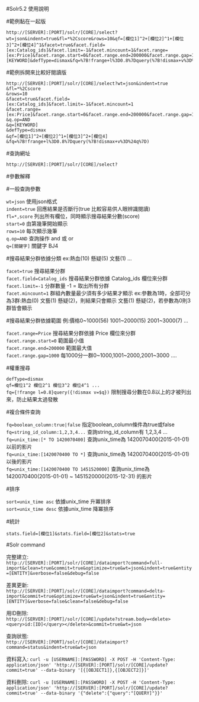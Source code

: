 #Solr5.2 使用說明

#範例黏在一起版

	http://[SERVER]:[PORT]/solr/[CORE]/select?wt=json&indent=true&fl=*%2Cscore&rows=10&qf=[欄位1]^2+[欄位2]^1+[欄位3]^2+[欄位4]^1&facet=true&facet.field=[ex:Catalog_ids]&facet.limit=-1&facet.mincount=1&facet.range=[ex:Price]&facet.range.start=0&facet.range.end=200000&facet.range.gap=1000&q.op=AND&q=[KEYWORD]&defType=dismax&fq=%7B!frange+l%3D0.8%7Dquery(%7B!dismax+v%3D%24q%7D)

#範例拆開來比較好閱讀版

	http://[SERVER]:[PORT]/solr/[CORE]/select?wt=json&indent=true
	&fl=*%2Cscore
	&rows=10
	&facet=true&facet.field=[ex:Catalog_ids]&facet.limit=-1&facet.mincount=1
	&facet.range=[ex:Price]&facet.range.start=0&facet.range.end=200000&facet.range.gap=1000                        
	&q.op=AND
	&q=[KEYWORD]
	&defType=dismax 
	&qf=[欄位1]^2+[欄位2]^1+[欄位3]^2+[欄位4]
	&fq=%7B!frange+l%3D0.8%7Dquery(%7B!dismax+v%3D%24q%7D)

#查詢網址

	http://[SERVER]:[PORT]/solr/[CORE]/select?

#參數解釋

#一般查詢參數

`wt=json` 使用json格式  
`indent=true` 回應結果是否斷行(true 比較容易供人眼辨識閱讀)  
`fl=*,score` 列出所有欄位，同時顯示搜尋結果分數(score)  
`start=0` 由第幾筆開始顯示  
`rows=10` 每次顯示幾筆  
`q.op=AND` 查詢操作 and 或 or  
`q=[關鍵字]` 關鍵字 BJ4  

#搜尋結果分群依據分類 ex:熱血(10) 懸疑(5) 文藝(1) ...

`facet=true` 搜尋結果分群  
`facet.field=Catalog_ids` 搜尋結果分群依據 Catalog_ids 欄位來分群   
`facet.limit=-1` 分群數量 -1 = 取出所有分群  
`facet.mincount=1` 群組內數量最少須有多少結果才顯示 ex:參數為1時，全部可分為3群:熱血(0) 文藝(1) 懸疑(2)，則結果只會顯示 文藝(1) 懸疑(2)，若參數為0則3群皆會顯示  

#搜尋結果分群依據範圍 例:價格0\~1000(56) 1001\~2000(15) 2001\~3000(7) ...

`facet.range=Price` 搜尋結果分群依據 Price 欄位來分群  
`facet.range.start=0` 範圍最小值  
`facet.range.end=200000` 範圍最大值  
`facet.range.gap=1000` 每1000分一群0\~1000,1001\~2000,2001\~3000 ....  

#權重搜尋

`defType=dismax`   
`qf=欄位1^2 欄位2^1 欄位3^2 欄位4^1 ...`  
`fq={!frange l=0.8}query({!dismax v=$q})` 限制搜尋分數在0.8以上的才被列出來，防止結果太過發散  

#複合條件查詢

`fq=boolean_column:true|false` 指定boolean\_column條件為true或false  
`fq=string_id_column:1,2,3,4...` 查詢string\_id\_column有 1,2,3,4 ...  
`fq=unix_time:[* TO 1420070400]` 查詢unix\_time為 1420070400(2015-01-01) 以前的影片  
`fq=unix_time:[1420070400 TO *]` 查詢unix\_time為 1420070400(2015-01-01) 以後的影片  
`fq=unix_time:[1420070400 TO 1451520000]` 查詢unix\_time為 1420070400(2015-01-01) ~ 1451520000(2015-12-31) 的影片  

#排序

`sort=unix_time asc` 依據unix\_time 升冪排序  
`sort=unix_time desc` 依據unix\_time 降冪排序

#統計

`stats.field=[欄位1]&stats.field=[欄位2]&stats=true`

#Solr command

完整建立:  
`http://[SERVER]:[PORT]/solr/[CORE]/dataimport?command=full-import&clean=true&commit=true&optimize=true&wt=json&indent=true&entity=[ENTITY]&verbose=false&debug=false`

差異更新:  
`http://[SERVER]:[PORT]/solr/[CORE]/dataimport?command=delta-import&commit=true&optimize=true&wt=json&indent=true&entity=[ENTITY]&verbose=false&clean=false&debug=false`

用ID刪除:  
`http://[SERVER]:[PORT]/solr/[CORE]/update?stream.body=<delete><query>id:[ID]</query></delete>&commit=true&wt=json`

查詢狀態:  
`http://[SERVER]:[PORT]/solr/[CORE]/dataimport?command=status&indent=true&wt=json`

資料寫入:
`curl -u [USERNAME]:[PASSWORD] -X POST -H 'Content-Type: application/json' 'http://[SERVER]:[PORT]/solr/[CORE]/update?commit=true' --data-binary '[{[OBJECT1]},{[OBJECT2]}]'`

資料刪除:
`curl -u [USERNAME]:[PASSWORD] -X POST -H 'Content-Type: application/json' 'http://[SERVER]:[PORT]/solr/[CORE]/update?commit=true' --data-binary '{"delete":{"query":"[QUERY]"}}'`


